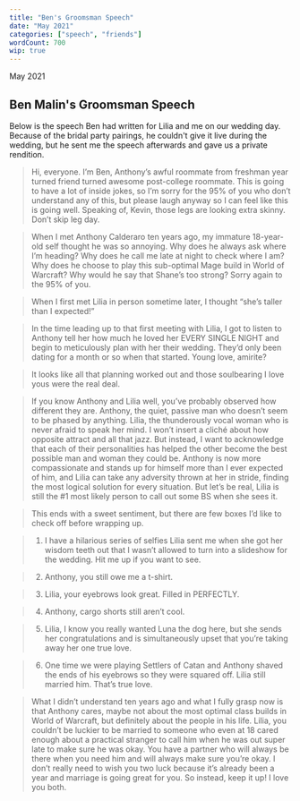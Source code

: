```yaml
---
title: "Ben's Groomsman Speech"
date: "May 2021"
categories: ["speech", "friends"]
wordCount: 700
wip: true
---
```


May 2021

## Ben Malin's Groomsman Speech

Below is the speech Ben had written for Lilia and me on our wedding day. Because of the bridal party pairings, he couldn't give it live during the wedding, but he sent me the speech afterwards and gave us a private rendition.

> Hi, everyone. I’m Ben, Anthony’s awful roommate from freshman year turned friend turned awesome post-college roommate. This is going to have a lot of inside jokes, so I’m sorry for the 95% of you who don’t understand any of this, but please laugh anyway so I can feel like this is going well. Speaking of, Kevin, those legs are looking extra skinny. Don’t skip leg day.

> When I met Anthony Calderaro ten years ago, my immature 18-year-old self thought he was so annoying. Why does he always ask where I’m heading? Why does he call me late at night to check where I am? Why does he choose to play this sub-optimal Mage build in World of Warcraft? Why would he say that Shane’s too strong? Sorry again to the 95% of you.

> When I first met Lilia in person sometime later, I thought “she’s taller than I expected!”

> In the time leading up to that first meeting with Lilia, I got to listen to Anthony tell her how much he loved her EVERY SINGLE NIGHT and begin to meticulously plan with her their wedding. They’d only been dating for a month or so when that started. Young love, amirite?

> It looks like all that planning worked out and those soulbearing I love yous were the real deal.

> If you know Anthony and Lilia well, you’ve probably observed how different they are. Anthony, the quiet, passive man who doesn’t seem to be phased by anything. Lilia, the thunderously vocal woman who is never afraid to speak her mind. I won’t insert a cliché about how opposite attract and all that jazz. But instead, I want to acknowledge that each of their personalities has helped the other become the best possible man and woman they could be. Anthony is now more compassionate and stands up for himself more than I ever expected of him, and Lilia can take any adversity thrown at her in stride, finding the most logical solution for every situation. But let’s be real, Lilia is still the #1 most likely person to call out some BS when she sees it.

> This ends with a sweet sentiment, but there are few boxes I’d like to check off before wrapping up.

> 1. I have a hilarious series of selfies Lilia sent me when she got her wisdom teeth out that I wasn’t allowed to turn into a slideshow for the wedding. Hit me up if you want to see.

> 2. Anthony, you still owe me a t-shirt.

> 3. Lilia, your eyebrows look great. Filled in PERFECTLY.

> 4. Anthony, cargo shorts still aren’t cool.

> 5. Lilia, I know you really wanted Luna the dog here, but she sends her congratulations and is simultaneously upset that you’re taking away her one true love.

> 6. One time we were playing Settlers of Catan and Anthony shaved the ends of his eyebrows so they were squared off. Lilia still married him. That’s true love.

> What I didn’t understand ten years ago and what I fully grasp now is that Anthony cares, maybe not about the most optimal class builds in World of Warcraft, but definitely about the people in his life. Lilia, you couldn’t be luckier to be married to someone who even at 18 cared enough about a practical stranger to call him when he was out super late to make sure he was okay. You have a partner who will always be there when you need him and will always make sure you’re okay. I don’t really need to wish you two luck because it’s already been a year and marriage is going great for you. So instead, keep it up! I love you both.
